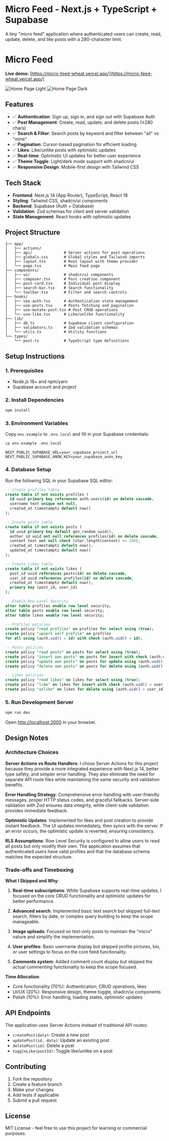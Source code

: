 # Micro Feed - Next.js + TypeScript + Supabase

A tiny "micro feed" application where authenticated users can create, read, update, delete, and like posts with a 280-character limit.

# Micro Feed

**Live demo:** [https://micro-feed-wheat.vercel.app/](https://micro-feed-wheat.vercel.app/)

![Home Page Light](public/images/micro-feed-home.png)
![Home Page Dark](public/images/micro-feed-dark.png)

## Features

- ✅ **Authentication**: Sign up, sign in, and sign out with Supabase Auth
- ✅ **Post Management**: Create, read, update, and delete posts (≤280 chars)
- ✅ **Search & Filter**: Search posts by keyword and filter between "all" vs "mine"
- ✅ **Pagination**: Cursor-based pagination for efficient loading
- ✅ **Likes**: Like/unlike posts with optimistic updates
- ✅ **Real-time**: Optimistic UI updates for better user experience
- ✅ **Theme Toggle**: Light/dark mode support with shadcn/ui
- ✅ **Responsive Design**: Mobile-first design with Tailwind CSS

## Tech Stack

- **Frontend**: Next.js 14 (App Router), TypeScript, React 18
- **Styling**: Tailwind CSS, shadcn/ui components
- **Backend**: Supabase (Auth + Database)
- **Validation**: Zod schemas for client and server validation
- **State Management**: React hooks with optimistic updates

## Project Structure

```
├── app/
│   ├── actions/          
│   ├── api/              # Server actions for post operations
│   ├── globals.css       # Global styles and Tailwind imports
│   ├── layout.tsx        # Root layout with theme provider
│   └── page.tsx          # Main feed page
├── components/
│   ├── ui/               # shadcn/ui components
│   ├── composer.tsx      # Post creation component
│   ├── post-card.tsx     # Individual post display
│   ├── search-bar.tsx    # Search functionality
│   └── toolbar.tsx       # Filter and search controls
├── hooks/
│   ├── use-auth.tsx      # Authentication state management
│   ├── use-posts.tsx     # Posts fetching and pagination
│   ├── use-mutate-post.tsx # Post CRUD operations
│   └── use-like.tsx      # Like/unlike functionality
├── lib/
│   ├── db.ts             # Supabase client configuration
│   ├── validators.ts     # Zod validation schemas
│   └── utils.ts          # Utility functions
└── types/
    └── post.ts           # TypeScript type definitions
```

## Setup Instructions

### 1. Prerequisites

- Node.js 18+ and npm/yarn
- Supabase account and project

### 2. Install Dependencies

```bash
npm install
```

### 3. Environment Variables

Copy `env.example` to `.env.local` and fill in your Supabase credentials:

```bash
cp env.example .env.local
```

```env
NEXT_PUBLIC_SUPABASE_URL=your_supabase_project_url
NEXT_PUBLIC_SUPABASE_ANON_KEY=your_supabase_anon_key
```

### 4. Database Setup

Run the following SQL in your Supabase SQL editor:

```sql
-- Create profiles table
create table if not exists profiles (
  id uuid primary key references auth.users(id) on delete cascade,
  username text unique not null,
  created_at timestamptz default now()
);

-- Create posts table
create table if not exists posts (
  id uuid primary key default gen_random_uuid(),
  author_id uuid not null references profiles(id) on delete cascade,
  content text not null check (char_length(content) <= 280),
  created_at timestamptz default now(),
  updated_at timestamptz default now()
);

-- Create likes table
create table if not exists likes (
  post_id uuid references posts(id) on delete cascade,
  user_id uuid references profiles(id) on delete cascade,
  created_at timestamptz default now(),
  primary key (post_id, user_id)
);

-- Enable Row Level Security
alter table profiles enable row level security;
alter table posts enable row level security;
alter table likes enable row level security;

-- Profiles policies
create policy "read profiles" on profiles for select using (true);
create policy "upsert self profile" on profiles
for all using (auth.uid() = id) with check (auth.uid() = id);

-- Posts policies
create policy "read posts" on posts for select using (true);
create policy "insert own posts" on posts for insert with check (auth.uid() = author_id);
create policy "update own posts" on posts for update using (auth.uid() = author_id);
create policy "delete own posts" on posts for delete using (auth.uid() = author_id);

-- Likes policies
create policy "read likes" on likes for select using (true);
create policy "like" on likes for insert with check (auth.uid() = user_id);
create policy "unlike" on likes for delete using (auth.uid() = user_id);
```

### 5. Run Development Server

```bash
npm run dev
```

Open [http://localhost:3000](http://localhost:3000) in your browser.

## Design Notes

### Architecture Choices

**Server Actions vs Route Handlers**: I chose Server Actions for this project because they provide a more integrated experience with Next.js 14, better type safety, and simpler error handling. They also eliminate the need for separate API route files while maintaining the same security and validation benefits.

**Error Handling Strategy**: Comprehensive error handling with user-friendly messages, proper HTTP status codes, and graceful fallbacks. Server-side validation with Zod ensures data integrity, while client-side validation provides immediate feedback.

**Optimistic Updates**: Implemented for likes and post creation to provide instant feedback. The UI updates immediately, then syncs with the server. If an error occurs, the optimistic update is reverted, ensuring consistency.

**RLS Assumptions**: Row Level Security is configured to allow users to read all posts but only modify their own. The application assumes that authenticated users have valid profiles and that the database schema matches the expected structure.

### Trade-offs and Timeboxing

**What I Skipped and Why**:

1. **Real-time subscriptions**: While Supabase supports real-time updates, I focused on the core CRUD functionality and optimistic updates for better performance.

2. **Advanced search**: Implemented basic text search but skipped full-text search, filters by date, or complex query building to keep the scope manageable.

3. **Image uploads**: Focused on text-only posts to maintain the "micro" nature and simplify the implementation.

4. **User profiles**: Basic username display but skipped profile pictures, bio, or user settings to focus on the core feed functionality.

5. **Comments system**: Added comment count display but skipped the actual commenting functionality to keep the scope focused.

**Time Allocation**: 
- Core functionality (70%): Authentication, CRUD operations, likes
- UI/UX (20%): Responsive design, theme toggle, shadcn/ui components
- Polish (10%): Error handling, loading states, optimistic updates

## API Endpoints

The application uses Server Actions instead of traditional API routes:

- `createPost(data)`: Create a new post
- `updatePost(id, data)`: Update an existing post
- `deletePost(id)`: Delete a post
- `toggleLike(postId)`: Toggle like/unlike on a post

## Contributing

1. Fork the repository
2. Create a feature branch
3. Make your changes
4. Add tests if applicable
5. Submit a pull request

## License

MIT License - feel free to use this project for learning or commercial purposes.
